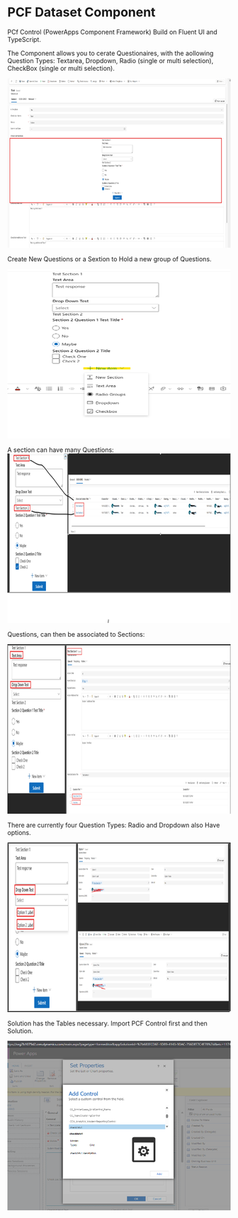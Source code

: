 # PCF Dataset Component 
PCf Control (PowerApps Component Framework) Build on Fluent UI and TypeScript.

The Component allows you to cerate Questionaires, with the aollowing Question Types: Textarea, Dropdown, Radio (single or multi selection), CheckBox (single or multi selection).

<img width="655" height="383" alt="image" src="https://github.com/Xix6s/mskcc/blob/master/img/pic1.png" />

Create New Questions or a Sextion to Hold a new group of Questions.

<img width="655" height="383" alt="image" src="https://github.com/Xix6s/mskcc/blob/master/img/pic6.png" />

A section can have many Questions:
<img width="655" height="383" alt="image" src="https://github.com/Xix6s/mskcc/blob/master/img/pic2.png" />

Questions, can then be associated to Sections:

<img width="655" height="383" alt="image" src="https://github.com/Xix6s/mskcc/blob/master/img/pic3.png" />

There are currently four Question Types:
Radio and Dropdown also Have options.

<img width="655" height="383" alt="image" src="https://github.com/Xix6s/mskcc/blob/master/img/pic4.png" />

Solution has the Tables necessary.
Import PCF Control first and then Solution.

<img width="655" height="383" alt="image" src="https://github.com/Xix6s/mskcc/blob/master/img/pic5.png" />
